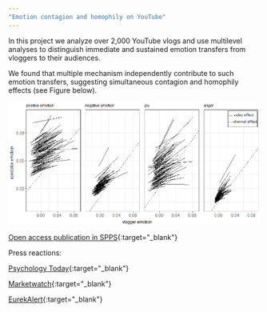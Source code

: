 ```yaml
---
"Emotion contagion and homophily on YouTube"
---
```


In this project we analyze over 2,000 YouTube vlogs and use multilevel analyses to distinguish immediate and sustained emotion transfers from vloggers to their audiences.

We found that multiple mechanism independently contribute to such emotion transfers, suggesting simultaneous contagion and homophily effects (see Figure below).

<img src="assets/blog_images/multilevel plot.png">

[Open access publication in SPPS](https://osf.io/sxudt){:target="_blank"}

Press reactions:

[Psychology Today](https://www.psychologytoday.com/intl/blog/the-athletes-way/201812/emotional-contagions-can-spread-wildfire-youtube){:target="_blank"}

[Marketwatch](https://www.marketwatch.com/story/how-to-use-youtube-and-social-media-to-get-happier-2018-12-27){:target="_blank"}

[EurekAlert](https://eurekalert.org/pub_releases/2018-12/sfpa-omv122618.php){:target="_blank"}